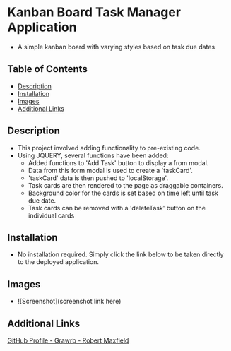 # Kanban Board Task Manager Application

- A simple kanban board with varying styles based on task due dates

## Table of Contents
- [Description](#description)
- [Installation](#installation)
- [Images](#images)
- [Additional Links]()

## Description

- This project involved adding functionality to pre-existing code.
- Using JQUERY, several functions have been added:
    - Added functions to 'Add Task' button to display a from modal.
    - Data from this form modal is used to create a 'taskCard'.
    - 'taskCard' data is then pushed to 'localStorage'.
    - Task cards are then rendered to the page as draggable containers.
    - Background color for the cards is set based on time left until task due date.
    - Task cards can be removed with a 'deleteTask' button on the individual cards

## Installation

- No installation required. Simply click the link below to be taken directly to the deployed application.

   <Deployed app link>

## Images

- ![Screenshot](screenshot link here)

## Additional Links

<a href="https://github.com/Grawrb" alt="GitHub Profile Link">GitHub Profile - Grawrb - Robert Maxfield </a>